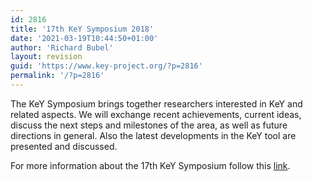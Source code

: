 ```yaml
---
id: 2816
title: '17th KeY Symposium 2018'
date: '2021-03-19T10:44:50+01:00'
author: 'Richard Bubel'
layout: revision
guid: 'https://www.key-project.org/?p=2816'
permalink: '/?p=2816'
---
```


<span>The KeY Symposium brings together researchers interested in KeY and related aspects. We will exchange recent achievements, current ideas, discuss the next steps and milestones of the area, as well as future directions in general. Also the latest developments in the KeY tool are presented and discussed.</span>

For more information about the 17th KeY Symposium follow this [link](https://www.key-project.org/key-symposium-2018/).